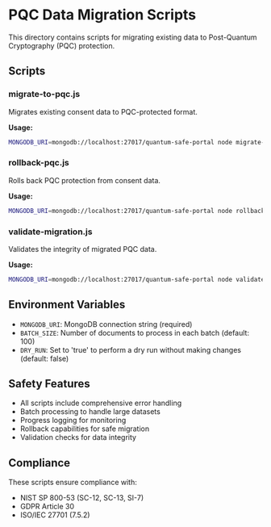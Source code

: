 # PQC Data Migration Scripts

This directory contains scripts for migrating existing data to Post-Quantum Cryptography (PQC) protection.

## Scripts

### migrate-to-pqc.js
Migrates existing consent data to PQC-protected format.

**Usage:**
```bash
MONGODB_URI=mongodb://localhost:27017/quantum-safe-portal node migrate-to-pqc.js
```

### rollback-pqc.js
Rolls back PQC protection from consent data.

**Usage:**
```bash
MONGODB_URI=mongodb://localhost:27017/quantum-safe-portal node rollback-pqc.js
```

### validate-migration.js
Validates the integrity of migrated PQC data.

**Usage:**
```bash
MONGODB_URI=mongodb://localhost:27017/quantum-safe-portal node validate-migration.js
```

## Environment Variables

- `MONGODB_URI`: MongoDB connection string (required)
- `BATCH_SIZE`: Number of documents to process in each batch (default: 100)
- `DRY_RUN`: Set to 'true' to perform a dry run without making changes (default: false)

## Safety Features

- All scripts include comprehensive error handling
- Batch processing to handle large datasets
- Progress logging for monitoring
- Rollback capabilities for safe migration
- Validation checks for data integrity

## Compliance

These scripts ensure compliance with:
- NIST SP 800-53 (SC-12, SC-13, SI-7)
- GDPR Article 30
- ISO/IEC 27701 (7.5.2)
